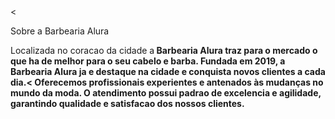 <!D0CTYPE html>
<html lang="pt-br">
    <meta charset="UTF-8">
    <title>barbearia alura</title>
<


Sobre a Barbearia Alura

<p>Localizada no coracao da cidade a<strong> Barbearia Alura</strog> traz para o mercado o que ha de melhor para o seu cabelo e barba. Fundada em 2019, a Barbearia Alura ja e destaque na cidade e conquista novos clientes a cada dia.<
<nossa missao e: "Proporcionar auto-estima e qualidade de vida aos clientes".

Oferecemos profissionais experientes e antenados às mudanças no mundo da moda. O atendimento possui padrao de excelencia e agilidade, garantindo qualidade e satisfacao dos nossos clientes.



   <tag>
